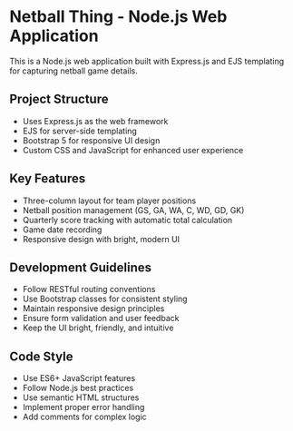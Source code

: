 <!-- Use this file to provide workspace-specific custom instructions to Copilot. For more details, visit https://code.visualstudio.com/docs/copilot/copilot-customization#_use-a-githubcopilotinstructionsmd-file -->

# Netball Thing - Node.js Web Application

This is a Node.js web application built with Express.js and EJS templating for capturing netball game details.

## Project Structure
- Uses Express.js as the web framework
- EJS for server-side templating
- Bootstrap 5 for responsive UI design
- Custom CSS and JavaScript for enhanced user experience

## Key Features
- Three-column layout for team player positions
- Netball position management (GS, GA, WA, C, WD, GD, GK)
- Quarterly score tracking with automatic total calculation
- Game date recording
- Responsive design with bright, modern UI

## Development Guidelines
- Follow RESTful routing conventions
- Use Bootstrap classes for consistent styling
- Maintain responsive design principles
- Ensure form validation and user feedback
- Keep the UI bright, friendly, and intuitive

## Code Style
- Use ES6+ JavaScript features
- Follow Node.js best practices
- Use semantic HTML structures
- Implement proper error handling
- Add comments for complex logic
